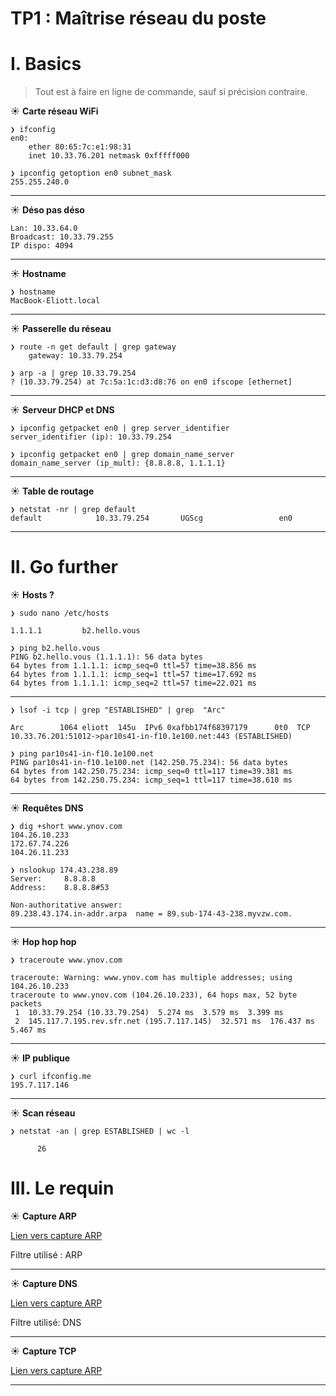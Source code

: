 # TP1 : Maîtrise réseau du poste

# I. Basics

> Tout est à faire en ligne de commande, sauf si précision contraire.

☀️ **Carte réseau WiFi**

```
❯ ifconfig
en0:
	ether 80:65:7c:e1:98:31
	inet 10.33.76.201 netmask 0xfffff000 

❯ ipconfig getoption en0 subnet_mask
255.255.240.0
```

---

☀️ **Déso pas déso**

```
Lan: 10.33.64.0
Broadcast: 10.33.79.255
IP dispo: 4094
```
---

☀️ **Hostname**
```
❯ hostname
MacBook-Eliott.local
```
---

☀️ **Passerelle du réseau**
```
❯ route -n get default | grep gateway
    gateway: 10.33.79.254

❯ arp -a | grep 10.33.79.254
? (10.33.79.254) at 7c:5a:1c:d3:d8:76 on en0 ifscope [ethernet]
```
---

☀️ **Serveur DHCP et DNS**

```
❯ ipconfig getpacket en0 | grep server_identifier
server_identifier (ip): 10.33.79.254

❯ ipconfig getpacket en0 | grep domain_name_server
domain_name_server (ip_mult): {8.8.8.8, 1.1.1.1}
```
---

☀️ **Table de routage**
```
❯ netstat -nr | grep default
default            10.33.79.254       UGScg                 en0
```
---

# II. Go further


☀️ **Hosts ?**

```
❯ sudo nano /etc/hosts

1.1.1.1         b2.hello.vous
```
```
❯ ping b2.hello.vous
PING b2.hello.vous (1.1.1.1): 56 data bytes
64 bytes from 1.1.1.1: icmp_seq=0 ttl=57 time=38.856 ms
64 bytes from 1.1.1.1: icmp_seq=1 ttl=57 time=17.692 ms
64 bytes from 1.1.1.1: icmp_seq=2 ttl=57 time=22.021 ms
```
---

```
❯ lsof -i tcp | grep "ESTABLISHED" | grep  "Arc"

Arc        1064 eliott  145u  IPv6 0xafbb174f68397179      0t0  TCP 10.33.76.201:51012->par10s41-in-f10.1e100.net:443 (ESTABLISHED)

❯ ping par10s41-in-f10.1e100.net
PING par10s41-in-f10.1e100.net (142.250.75.234): 56 data bytes
64 bytes from 142.250.75.234: icmp_seq=0 ttl=117 time=39.381 ms
64 bytes from 142.250.75.234: icmp_seq=1 ttl=117 time=38.610 ms
```
---

☀️ **Requêtes DNS**

```
❯ dig +short www.ynov.com
104.26.10.233
172.67.74.226
104.26.11.233
```

```
❯ nslookup 174.43.238.89
Server:		8.8.8.8
Address:	8.8.8.8#53

Non-authoritative answer:
89.238.43.174.in-addr.arpa	name = 89.sub-174-43-238.myvzw.com.
```

---

☀️ **Hop hop hop**

```
❯ traceroute www.ynov.com

traceroute: Warning: www.ynov.com has multiple addresses; using 104.26.10.233
traceroute to www.ynov.com (104.26.10.233), 64 hops max, 52 byte packets
 1  10.33.79.254 (10.33.79.254)  5.274 ms  3.579 ms  3.399 ms
 2  145.117.7.195.rev.sfr.net (195.7.117.145)  32.571 ms  176.437 ms  5.467 ms
```

---

☀️ **IP publique**

```
❯ curl ifconfig.me
195.7.117.146
```

---

☀️ **Scan réseau**

```
❯ netstat -an | grep ESTABLISHED | wc -l

      26
```

# III. Le requin


☀️ **Capture ARP**

[Lien vers capture ARP](./captures/arp.pcapng)

Filtre utilisé : ARP

---

☀️ **Capture DNS**

[Lien vers capture ARP](./captures/dns.pcapng)

Filtre utilisé: DNS

---

☀️ **Capture TCP**

[Lien vers capture ARP](./captures/tcp.pcapng)

---
